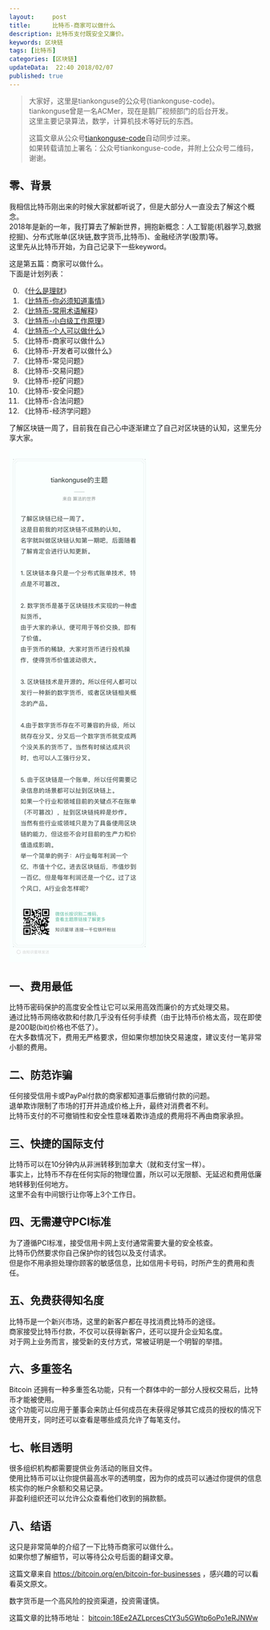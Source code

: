 ```yaml
---   
layout:     post  
title:      比特币-商家可以做什么  
description: 比特币支付既安全又廉价。  
keywords: 区块链  
tags: [比特币]  
categories: [区块链]  
updateData:  22:40 2018/02/07
published: true  
---  
```

  
  
>   
> 大家好，这里是tiankonguse的公众号(tiankonguse-code)。    
> tiankonguse曾是一名ACMer，现在是鹅厂视频部门的后台开发。    
> 这里主要记录算法，数学，计算机技术等好玩的东西。   
>      
> 这篇文章从公众号[tiankonguse-code](https://mp.weixin.qq.com/s/XD3ZL6cUSDh4UCrC8eMoLw)自动同步过来。    
> 如果转载请加上署名：公众号tiankonguse-code，并附上公众号二维码，谢谢。  
>    
  

## 零、背景 

我相信比特币刚出来的时候大家就都听说了，但是大部分人一直没去了解这个概念。  
2018年是新的一年，我打算去了解新世界，拥抱新概念：人工智能(机器学习,数据挖掘)、分布式账单(区块链,数字货币,比特币)、金融经济学(股票)等。  
这里先从比特币开始，为自己记录下一些keyword。  


这是第五篇：商家可以做什么。  
下面是计划列表：  

0. 《[什么是理财](http://mp.weixin.qq.com/s/jghH-D6CC_mGEFkkNnvC3A)》
1. 《[比特币-你必须知道事情](http://mp.weixin.qq.com/s/pu8e18eC2mBQxB9z01ETjg)》  
2. 《[比特币-常用术语解释](https://mp.weixin.qq.com/s/3P9Tv6iO89p6xHpD1r_41Q)》  
3. 《[比特币-小白级工作原理](http://mp.weixin.qq.com/s/boeL6G5UVVEA3hVXiWDSWw)》  
4. 《[比特币-个人可以做什么](http://mp.weixin.qq.com/s/erz3_s5zksrM9E72mi0GNQ)》  
5. 《比特币-商家可以做什么》  
6. 《比特币-开发者可以做什么》  
7. 《比特币-常见问题》   
8. 《比特币-交易问题》  
9. 《比特币-挖矿问题》  
10. 《比特币-安全问题》  
11. 《比特币-合法问题》  
12. 《比特币-经济学问题》 



了解区块链一周了，目前我在自己心中逐渐建立了自己对区块链的认知，这里先分享大家。  


![](/images/2018/02/20180207005152.png)  




## 一、费用最低

比特币密码保护的高度安全性让它可以采用高效而廉价的方式处理交易。  
通过比特币网络收款和付款几乎没有任何手续费（由于比特币价格太高，现在即使是200聪(bit)价格也不低了）。  
在大多数情况下，费用无严格要求，但如果你想加快交易速度，建议支付一笔非常小额的费用。  



## 二、防范诈骗

任何接受信用卡或PayPal付款的商家都知道事后撤销付款的问题。  
退单欺诈限制了市场的打开并造成价格上升，最终对消费者不利。  
比特币支付的不可撤销性和安全性意味着欺诈造成的费用将不再由商家承担。 


## 三、快捷的国际支付

比特币可以在10分钟内从非洲转移到加拿大（就和支付宝一样）。  
事实上，比特币不存在任何实际的物理位置，所以可以无限额、无延迟和费用低廉地转移到任何地方。  
这里不会有中间银行让你等上3个工作日。

## 四、无需遵守PCI标准

为了遵循PCI标准，接受信用卡网上支付通常需要大量的安全核查。  
比特币仍然要求你自己保护你的钱包以及支付请求。  
但是你不用承担处理你顾客的敏感信息，比如信用卡号码，时所产生的费用和责任。  


## 五、免费获得知名度

比特币是一个新兴市场，这里的新客户都在寻找消费比特币的途径。  
商家接受比特币付款，不仅可以获得新客户，还可以提升企业知名度。  
对于网上业务而言，接受新的支付方式，常被证明是一个明智的举措。  

## 六、多重签名

Bitcoin 还拥有一种多重签名功能，只有一个群体中的一部分人授权交易后，比特币才能被使用。  
这个功能可以应用于董事会来防止任何成员在未获得足够其它成员的授权的情况下使用开支，同时还可以查看是哪些成员允许了每笔支付。  
  
## 七、帐目透明

很多组织机构都需要提供业务活动的账目文件。  
使用比特币可以让你提供最高水平的透明度，因为你的成员可以通过你提供的信息核实你的帐户余额和交易记录。  
非盈利组织还可以允许公众查看他们收到的捐款额。  

## 八、结语  


这只是非常简单的介绍了一下比特币商家可以做什么。  
如果你想了解细节，可以等待公众号后面的翻译文章。  

这篇文章来自 https://bitcoin.org/en/bitcoin-for-businesses ，感兴趣的可以看看英文原文。  


 
数字货币是一个高风险的投资渠道，投资需谨慎。  

这篇文章的比特币地址： [bitcoin:18Ee2AZLprcesCtY3u5GWtp6oPo1eRJNWw](bitcoin:18Ee2AZLprcesCtY3u5GWtp6oPo1eRJNWw)     

